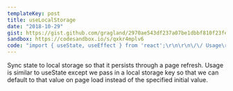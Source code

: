 ```yaml
---
templateKey: post
title: useLocalStorage
date: "2018-10-29"
gist: https://gist.github.com/gragland/2970ae543df237a07be1dbbf810f23fe
sandbox: https://codesandbox.io/s/qxkr4mplv6
code: "import { useState, useEffect } from 'react';\r\n\r\n\/\/ Usage\r\nfunction App() {\r\n  \/\/ Similar to useState but we pass in a key to value in local storage\r\n  \/\/ With useState: const [name, setName] = useState('Bob');\r\n  const [name, setName] = useLocalStorage('name', 'Bob');\r\n\r\n  return (\r\n    <div>\r\n      <input\r\n        type=\"text\"\r\n        placeholder=\"Enter your name\"\r\n        value={name}\r\n        onChange={e => setName(e.target.value)}\r\n      \/>\r\n    <\/div>\r\n  );\r\n}\r\n\r\n\/\/ Hook\r\nfunction useLocalStorage(key, initialValue) {\r\n  \/\/ The initialValue arg is only used if there is nothing in localStorage ...\r\n  \/\/ ... otherwise we use the value in localStorage so state persist through a page refresh.\r\n  \/\/ Pass a function to useState so localStorage lookup only happens once.\r\n  \/\/ Wrap in try\/catch in case localStorage is unavailable.\r\n  const [item, setInnerValue] = useState(() => {\r\n    try {\r\n      return window.localStorage.getItem(key)\r\n        ? JSON.parse(window.localStorage.getItem(key))\r\n        : initialValue;\r\n    } catch (error) {\r\n      \/\/ Return default value if JSON parsing fails\r\n      return initialValue;\r\n    }\r\n  });\r\n\r\n  \/\/ Return a wrapped version of useState's setter function that ...\r\n  \/\/ ... persists the new value to localStorage.\r\n  const setValue = value => {\r\n    try {\r\n      setInnerValue(value);\r\n      window.localStorage.setItem(key, JSON.stringify(value));\r\n    } catch (e) {\r\n      console.log(e);\r\n    }\r\n  };\r\n\r\n  \/\/ Alternatively we could update localStorage inside useEffect ...\r\n  \/\/ ... but this would run every render and it really only needs ...\r\n  \/\/ ... to happen when the returned setValue function is called.\r\n  \/*\r\n  useEffect(() => {\r\n    window.localStorage.setItem(key, JSON.stringify(value));\r\n  });\r\n  *\/\r\n\r\n  return [item, setValue];\r\n}"
---
```


Sync state to local storage so that it persists through a page refresh.
Usage is similar to useState except we pass in a local storage key so that we can
default to that value on page load instead of the specified initial value.
